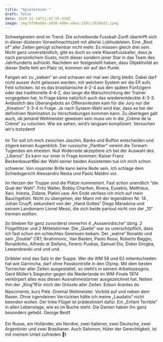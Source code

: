 ```yaml
---
title: "Spielereien "
draft: false
date: 2020-12-16T11:47:55.016Z
image: img/5f90a66e-a930-486e-a8ee-2d9cc39166d3.jpeg
---
```

Schwelgereien sind im Trend. Die schreibende Fussball-Zunft übertrifft sich in dieser düsteren Vorweihnachtszeit mit allerlei Lobhudeleien. Eine „Best of“ aller Zeiten genügt scheinbar nicht mehr. Es müssen gleich drei sein. Nicht ganz unverständlich,  gibt es doch so viele Klassefussballer, dass je nach persönlichem Gusto, nicht dieser sondern jener Star in das Team des Jahrhunderts aufrückt. Nachdem wir festgestellt haben, dass Objektivität an dieser Stelle fehl am Platz ist, kommen wir auf den Punkt.

Fangen wir zu „sieben“ an und schauen wir mal wer übrig bleibt. Dabei darf nicht ausser Acht gelassen werden, mit welchem System wir die Elf aufs Feld schicken. Ist es das brasilianische 4-2-4 aus den späten Fünfzigern oder das traditionelle 4-4-2, das lange die Marschrichtung der Trainer vorgegeben hat. In Frage käme natürlich auch das wiederentdeckte 4-3-3. Anlässlich des Überangebots an Offensivleuten kam für die Jury nur die „Kreation“ 3-3-4 in Frage. Je nach System-Wahl wird klar, dass es bei der definitiven Nomination zu Verschiebungen kommen kann. Zu überlegen galt auch, ob jemand Weltmeister gewesen sein muss um in die „Crème de la Crème“ zu rutschen. Wie sie sehen, wird’s langsam kompliziert. Versuchen wir’s trotzdem❗️

Im Tor soll ich mich zwischen Jaschin, Banks und Buffon entscheiden und zögere keinen Augenblick. Der russische „Panther“ vereint die Torwart-Tugenden am ehesten. Null Widerrede akzeptiere ich bei der Auswahl des „Liberos“. Es kann nur einer in Frage kommen: Kaiser Franz Beckenbauer❗️Bei der Wahl seiner beiden Assistenten tue ich mich schon schwerer. Von rosaroter Brille kann keine Rede sein. Ich schlage dem Schiedsgericht Alessandro Nesta und Paolo Maldini vor. 

Im Herzen der Truppe sind die Plätze nummeriert. Fast schon unendlich “die Qual der Wahl“. Fritz Walter, Bobby Charlton, Rivera, Eusebio, Matthäus, Xavi, Iniesta, Zidane, Platini usw. Am Ende verliess ich mich auf mein Bauchgefühl. Nicht zu übergehen, der Mann mit der legendären Nr. 14 , Johan Cruyff, sekundiert von der „Hand Gottes“ Diego Maradona und seinem Landsmann Lionel Messi, die sich beide partout nicht von der „10“ trennen wollten.

So blieben für ganz zuvorderst  immerhin 4  „Ausserirdische“ übrig. 2 Flügelflitzer und 2 Mittelstürmer. Die „Quelle“ war so unerschöpflich, dass ich fast schon ein schlechtes Gewissen bekam.  Der „wahre“ Ronaldo und sein „Double“ CR7, Ibrahimovic, Van Basten, Paolo Rossi, Roberto Baggio, Ronaldinho, Alfredo di Stefano, Ferenc Puskas, Samuel Eto, Didier Drogba, Lewandowski und und und. 

Dribbler sind das Salz in der Suppe. Wer die WM 58 und 62 mitentschieden hat wie Garrincha, darf ohne Passkontrolle in den Olymp. Mit dem besten Torriecher aller Zeiten ausgestattet, so steht’s in seinem Arbeitszeugnis. Gerd Müller‘s Siegestor gegen die Niederlande im WM-Finale 1974 verkörpert alles was diesen Ausnahmestürmer ausgezeichnet hat. Neben ihm der „King“❗️Für mich der Grösste aller Zeiten. Edson Arantes do Nascimento, kurz Pelé. Dreimal Weltmeister. Vorbild auf und neben dem Rasen. Ohne irgendeinen Verrückten hätte ich meine „Laudatio“ nicht beenden wollen. Der linke Flügel ist prädestiniert dafür. Ein „Enfant Terrible“ in allen Lebenslage, wie es im Buche steht. Die Damen haben ihn ganz besonders geliebt. George Best❗️

Ein Russe, ein Holländer, ein Nordire, zwei Italiener, zwei Deutsche, zwei Argentinier und zwei Brasilianer. Auch Salomon, Hüter der Gerechtigkeit, ist mit meinem Urteil zufrieden 🙈❗️